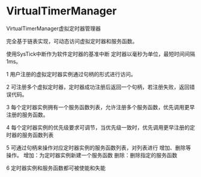 # VirtualTimerManager
VirtualTimerManager虚拟定时器管理器

完全基于链表实现，可动态访问虚拟定时器和服务函数。

使用SysTick中断作为软件定时器的基准中断
定时器以毫秒为单位，最短时间间隔1ms。

1  用户注册的虚拟定时器实例通过句柄的形式进行访问。

2  可注册多个虚拟定时器，定时器成功注册后返回一个句柄，若注册失败，返回错误代码。

3  每个定时器实例拥有一个服务函数列表，允许注册多个服务函数，优先调用更早注册的服务函数。

4  每个定时器实例的优先级要求可调节，当优先级一致时，优先调用更早注册的定时器的服务函数列表

5  可通过句柄来操作对应定时器实例的服务函数列表，对列表进行 增加、删除等操作。
      增加：为定时器实例新建一个服务函数
      删除：删除指定的服务函数
      
6  定时器实例和服务函数都可被使能和失能
